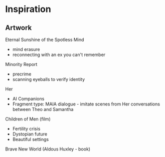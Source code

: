 # Inspiration

## Artwork
Eternal Sunshine of the Spotless Mind
- mind erasure
- reconnecting with an ex you can't remember

Minority Report
- precrime
- scanning eyeballs to verify identity

Her
- AI Companions
- Fragment type: MAIA dialogue - imitate scenes from Her conversations between Theo and Samantha

Children of Men (film)
- Fertility crisis
- Dystopian future
- Beautiful settings

Brave New World (Aldous Huxley - book)